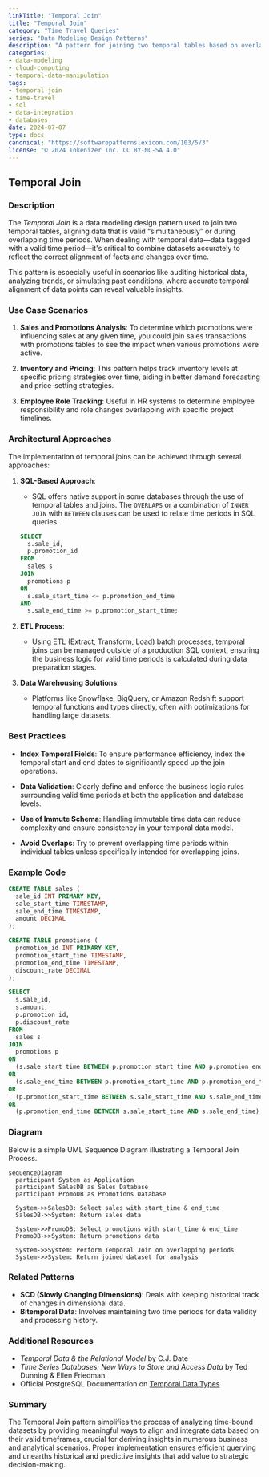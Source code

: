 ```yaml
---
linkTitle: "Temporal Join"
title: "Temporal Join"
category: "Time Travel Queries"
series: "Data Modeling Design Patterns"
description: "A pattern for joining two temporal tables based on overlapping or matching time periods to align data that is valid simultaneously."
categories:
- data-modeling
- cloud-computing
- temporal-data-manipulation
tags:
- temporal-join
- time-travel
- sql
- data-integration
- databases
date: 2024-07-07
type: docs
canonical: "https://softwarepatternslexicon.com/103/5/3"
license: "© 2024 Tokenizer Inc. CC BY-NC-SA 4.0"
---
```


## Temporal Join

### Description

The *Temporal Join* is a data modeling design pattern used to join two temporal tables, aligning data that is valid “simultaneously” or during overlapping time periods. When dealing with temporal data—data tagged with a valid time period—it's critical to combine datasets accurately to reflect the correct alignment of facts and changes over time.

This pattern is especially useful in scenarios like auditing historical data, analyzing trends, or simulating past conditions, where accurate temporal alignment of data points can reveal valuable insights.

### Use Case Scenarios

1. **Sales and Promotions Analysis**: To determine which promotions were influencing sales at any given time, you could join sales transactions with promotions tables to see the impact when various promotions were active.

2. **Inventory and Pricing**: This pattern helps track inventory levels at specific pricing strategies over time, aiding in better demand forecasting and price-setting strategies. 

3. **Employee Role Tracking**: Useful in HR systems to determine employee responsibility and role changes overlapping with specific project timelines.

### Architectural Approaches

The implementation of temporal joins can be achieved through several approaches:

1. **SQL-Based Approach**:
   - SQL offers native support in some databases through the use of temporal tables and joins. The `OVERLAPS` or a combination of `INNER JOIN` with `BETWEEN` clauses can be used to relate time periods in SQL queries.

   ```sql
   SELECT 
     s.sale_id, 
     p.promotion_id 
   FROM 
     sales s 
   JOIN 
     promotions p 
   ON 
     s.sale_start_time <= p.promotion_end_time 
   AND 
     s.sale_end_time >= p.promotion_start_time;
   ```

2. **ETL Process**:
   - Using ETL (Extract, Transform, Load) batch processes, temporal joins can be managed outside of a production SQL context, ensuring the business logic for valid time periods is calculated during data preparation stages.

3. **Data Warehousing Solutions**:
   - Platforms like Snowflake, BigQuery, or Amazon Redshift support temporal functions and types directly, often with optimizations for handling large datasets.

### Best Practices

- **Index Temporal Fields**: To ensure performance efficiency, index the temporal start and end dates to significantly speed up the join operations.

- **Data Validation**: Clearly define and enforce the business logic rules surrounding valid time periods at both the application and database levels.

- **Use of Immute Schema**: Handling immutable time data can reduce complexity and ensure consistency in your temporal data model.

- **Avoid Overlaps**: Try to prevent overlapping time periods within individual tables unless specifically intended for overlapping joins.

### Example Code

```sql
CREATE TABLE sales (
  sale_id INT PRIMARY KEY,
  sale_start_time TIMESTAMP,
  sale_end_time TIMESTAMP,
  amount DECIMAL
);

CREATE TABLE promotions (
  promotion_id INT PRIMARY KEY,
  promotion_start_time TIMESTAMP,
  promotion_end_time TIMESTAMP,
  discount_rate DECIMAL
);

SELECT 
  s.sale_id, 
  s.amount, 
  p.promotion_id, 
  p.discount_rate 
FROM 
  sales s 
JOIN 
  promotions p 
ON 
  (s.sale_start_time BETWEEN p.promotion_start_time AND p.promotion_end_time)
OR 
  (s.sale_end_time BETWEEN p.promotion_start_time AND p.promotion_end_time)
OR
  (p.promotion_start_time BETWEEN s.sale_start_time AND s.sale_end_time)
OR
  (p.promotion_end_time BETWEEN s.sale_start_time AND s.sale_end_time);
```

### Diagram

Below is a simple UML Sequence Diagram illustrating a Temporal Join Process.

```mermaid
sequenceDiagram
  participant System as Application
  participant SalesDB as Sales Database
  participant PromoDB as Promotions Database

  System->>SalesDB: Select sales with start_time & end_time
  SalesDB->>System: Return sales data

  System->>PromoDB: Select promotions with start_time & end_time
  PromoDB->>System: Return promotions data

  System->>System: Perform Temporal Join on overlapping periods
  System->>System: Return joined dataset for analysis
```

### Related Patterns

- **SCD (Slowly Changing Dimensions)**: Deals with keeping historical track of changes in dimensional data.
- **Bitemporal Data**: Involves maintaining two time periods for data validity and processing history.

### Additional Resources

- *Temporal Data & the Relational Model* by C.J. Date
- *Time Series Databases: New Ways to Store and Access Data* by Ted Dunning & Ellen Friedman
- Official PostgreSQL Documentation on [Temporal Data Types](https://www.postgresql.org/docs/current/static/builtin-taypes.html#DATETIMESTAMPCOMPLEX-TYPES)

### Summary

The Temporal Join pattern simplifies the process of analyzing time-bound datasets by providing meaningful ways to align and integrate data based on their valid timeframes, crucial for deriving insights in numerous business and analytical scenarios. Proper implementation ensures efficient querying and unearths historical and predictive insights that add value to strategic decision-making.
